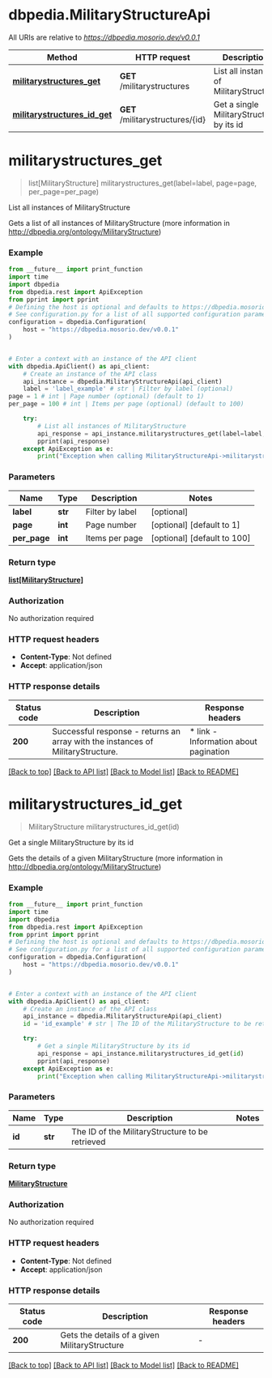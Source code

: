 # dbpedia.MilitaryStructureApi

All URIs are relative to *https://dbpedia.mosorio.dev/v0.0.1*

Method | HTTP request | Description
------------- | ------------- | -------------
[**militarystructures_get**](MilitaryStructureApi.md#militarystructures_get) | **GET** /militarystructures | List all instances of MilitaryStructure
[**militarystructures_id_get**](MilitaryStructureApi.md#militarystructures_id_get) | **GET** /militarystructures/{id} | Get a single MilitaryStructure by its id


# **militarystructures_get**
> list[MilitaryStructure] militarystructures_get(label=label, page=page, per_page=per_page)

List all instances of MilitaryStructure

Gets a list of all instances of MilitaryStructure (more information in http://dbpedia.org/ontology/MilitaryStructure)

### Example

```python
from __future__ import print_function
import time
import dbpedia
from dbpedia.rest import ApiException
from pprint import pprint
# Defining the host is optional and defaults to https://dbpedia.mosorio.dev/v0.0.1
# See configuration.py for a list of all supported configuration parameters.
configuration = dbpedia.Configuration(
    host = "https://dbpedia.mosorio.dev/v0.0.1"
)


# Enter a context with an instance of the API client
with dbpedia.ApiClient() as api_client:
    # Create an instance of the API class
    api_instance = dbpedia.MilitaryStructureApi(api_client)
    label = 'label_example' # str | Filter by label (optional)
page = 1 # int | Page number (optional) (default to 1)
per_page = 100 # int | Items per page (optional) (default to 100)

    try:
        # List all instances of MilitaryStructure
        api_response = api_instance.militarystructures_get(label=label, page=page, per_page=per_page)
        pprint(api_response)
    except ApiException as e:
        print("Exception when calling MilitaryStructureApi->militarystructures_get: %s\n" % e)
```

### Parameters

Name | Type | Description  | Notes
------------- | ------------- | ------------- | -------------
 **label** | **str**| Filter by label | [optional] 
 **page** | **int**| Page number | [optional] [default to 1]
 **per_page** | **int**| Items per page | [optional] [default to 100]

### Return type

[**list[MilitaryStructure]**](MilitaryStructure.md)

### Authorization

No authorization required

### HTTP request headers

 - **Content-Type**: Not defined
 - **Accept**: application/json

### HTTP response details
| Status code | Description | Response headers |
|-------------|-------------|------------------|
**200** | Successful response - returns an array with the instances of MilitaryStructure. |  * link - Information about pagination <br>  |

[[Back to top]](#) [[Back to API list]](../README.md#documentation-for-api-endpoints) [[Back to Model list]](../README.md#documentation-for-models) [[Back to README]](../README.md)

# **militarystructures_id_get**
> MilitaryStructure militarystructures_id_get(id)

Get a single MilitaryStructure by its id

Gets the details of a given MilitaryStructure (more information in http://dbpedia.org/ontology/MilitaryStructure)

### Example

```python
from __future__ import print_function
import time
import dbpedia
from dbpedia.rest import ApiException
from pprint import pprint
# Defining the host is optional and defaults to https://dbpedia.mosorio.dev/v0.0.1
# See configuration.py for a list of all supported configuration parameters.
configuration = dbpedia.Configuration(
    host = "https://dbpedia.mosorio.dev/v0.0.1"
)


# Enter a context with an instance of the API client
with dbpedia.ApiClient() as api_client:
    # Create an instance of the API class
    api_instance = dbpedia.MilitaryStructureApi(api_client)
    id = 'id_example' # str | The ID of the MilitaryStructure to be retrieved

    try:
        # Get a single MilitaryStructure by its id
        api_response = api_instance.militarystructures_id_get(id)
        pprint(api_response)
    except ApiException as e:
        print("Exception when calling MilitaryStructureApi->militarystructures_id_get: %s\n" % e)
```

### Parameters

Name | Type | Description  | Notes
------------- | ------------- | ------------- | -------------
 **id** | **str**| The ID of the MilitaryStructure to be retrieved | 

### Return type

[**MilitaryStructure**](MilitaryStructure.md)

### Authorization

No authorization required

### HTTP request headers

 - **Content-Type**: Not defined
 - **Accept**: application/json

### HTTP response details
| Status code | Description | Response headers |
|-------------|-------------|------------------|
**200** | Gets the details of a given MilitaryStructure |  -  |

[[Back to top]](#) [[Back to API list]](../README.md#documentation-for-api-endpoints) [[Back to Model list]](../README.md#documentation-for-models) [[Back to README]](../README.md)

